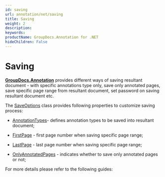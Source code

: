```yaml
---
id: saving
url: annotation/net/saving
title: Saving
weight: 2
description: 
keywords: 
productName: GroupDocs.Annotation for .NET
hideChildren: False
---
```

# Saving

[**GroupDocs.Annotation**](https://products.groupdocs.com/annotation/net) provides different ways of saving resultant document - with specific annotations type only, save only annotated pages, save specific page range from resultant document, set password on saving resultant document etc.

The [SaveOptions](https://apireference.groupdocs.com/annotation/net/groupdocs.annotation.options/saveoptions) class provides following properties to customize saving process:

*   [AnnotationTypes](https://apireference.groupdocs.com/annotation/net/groupdocs.annotation.options/saveoptions/properties/annotationtypes)\- defines annotation types to be saved into resultant document;
    
*   [FirstPage](https://apireference.groupdocs.com/annotation/net/groupdocs.annotation.options/saveoptions/properties/firstpage) - first page number when saving specific page range;
    
*   [LastPage](https://apireference.groupdocs.com/annotation/net/groupdocs.annotation.options/saveoptions/properties/lastpage) - last page number when saving specific page range;
    
*   [OnlyAnnotatedPages](https://apireference.groupdocs.com/annotation/net/groupdocs.annotation.options/saveoptions/properties/onlyannotatedpages) - indicates whether to save only annotated pages or not;
    

For more details please refer to the following guides:
